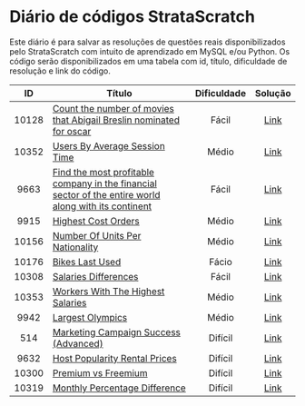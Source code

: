 # Diário de códigos StrataScratch

Este diário é para salvar as resoluções de questões reais disponibilizados pelo StrataScratch com intuito de aprendizado em MySQL e/ou Python.
Os código serão disponibilizados em uma tabela com id, título, dificuldade de resolução e link do código.

ID          | Título  | Dificuldade    | Solução
:---------: | ------- | :------------: | :-------:
10128       | [Count the number of movies that Abigail Breslin nominated for oscar](https://platform.stratascratch.com/coding/10128-count-the-number-of-movies-that-abigail-breslin-nominated-for-oscar?code_type=3) | Fácil | [Link](https://github.com/andreluizjaques/diariostratascratch/blob/main/codigos/10128.sql)
10352       | [Users By Average Session Time](https://platform.stratascratch.com/coding/10352-users-by-avg-session-time?code_type=3) | Médio | [Link](https://github.com/andreluizjaques/diariostratascratch/blob/main/codigos/10352.sql)
9663        | [Find the most profitable company in the financial sector of the entire world along with its continent](https://platform.stratascratch.com/coding/9663-find-the-most-profitable-company-in-the-financial-sector-of-the-entire-world-along-with-its-continent?code_type=3) | Fácil | [Link](https://github.com/andreluizjaques/diariostratascratch/blob/main/codigos/9663.sql)
9915        | [Highest Cost Orders](https://platform.stratascratch.com/coding/9915-highest-cost-orders) | Médio | [Link](https://github.com/andreluizjaques/diariostratascratch/blob/main/codigos/9915.sql)
10156       | [Number Of Units Per Nationality](https://platform.stratascratch.com/coding/10156-number-of-units-per-nationality) | Médio | [Link](https://github.com/andreluizjaques/diariostratascratch/blob/main/codigos/10156.sql)
10176       | [Bikes Last Used](https://platform.stratascratch.com/coding/10176-bikes-last-used) | Fácio | [Link](https://github.com/andreluizjaques/diariostratascratch/blob/main/codigos/10176.sql)
10308       | [Salaries Differences](https://platform.stratascratch.com/coding/10308-salaries-differences)| Fácil | [Link](https://github.com/andreluizjaques/diariostratascratch/blob/main/codigos/10308.sql)
10353       | [Workers With The Highest Salaries](https://platform.stratascratch.com/coding/10353-workers-with-the-highest-salaries) | Médio | [Link](https://github.com/andreluizjaques/diariostratascratch/blob/main/codigos/10353.sql)
9942        | [Largest Olympics](https://platform.stratascratch.com/coding/9942-largest-olympics?code_type=3) | Médio | [Link](https://github.com/andreluizjaques/diariostratascratch/blob/main/codigos/9942.sql)
514         | [Marketing Campaign Success (Advanced)](https://platform.stratascratch.com/coding/514-marketing-campaign-success-advanced?code_type=3) | Difícil | [Link](https://github.com/andreluizjaques/diariostratascratch/blob/main/codigos/514.sql)
9632        | [Host Popularity Rental Prices](https://platform.stratascratch.com/coding/9632-host-popularity-rental-prices?code_type=3) | Difícil | [Link](https://github.com/andreluizjaques/diariostratascratch/blob/main/codigos/9632.sql)
10300       | [Premium vs Freemium](https://platform.stratascratch.com/coding/10300-premium-vs-freemium?code_type=3) | Difícil | [Link](https://github.com/andreluizjaques/diariostratascratch/blob/main/codigos/10300.sql)
10319       | [Monthly Percentage Difference](https://platform.stratascratch.com/coding/10319-monthly-percentage-difference?code_type=3) | Difícil | [Link](https://github.com/andreluizjaques/diariostratascratch/blob/main/codigos/10319.sql)
